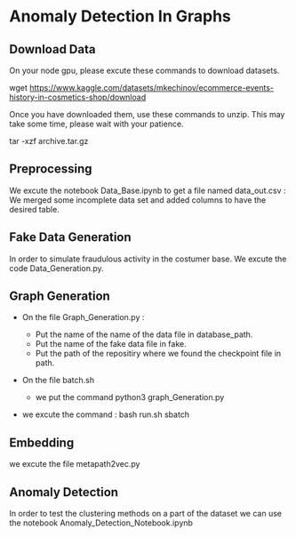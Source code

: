 # Anomaly Detection In Graphs

## Download Data

On your node gpu, please excute these commands to download datasets.

wget https://www.kaggle.com/datasets/mkechinov/ecommerce-events-history-in-cosmetics-shop/download

Once you have downloaded them, use these commands to unzip. This may take some time, please wait with your patience.

tar -xzf archive.tar.gz

## Preprocessing 

We excute the notebook Data_Base.ipynb to get a file named data_out.csv : We merged some incomplete data set and added columns to have the desired table.

## Fake Data Generation

In order to simulate fraudulous activity in the costumer base. We excute the code Data_Generation.py.

## Graph Generation

- On the file Graph_Generation.py : 
    - Put the name of the name of the data file in database_path.
    - Put the name of the fake data file in fake.
    - Put the path of the repositiry where we found the checkpoint file in path.
    
- On the file batch.sh 
    - we put the command python3 graph_Generation.py

- we excute the command : bash run.sh sbatch

## Embedding 

we excute the file metapath2vec.py

## Anomaly Detection 

In order to test the clustering methods on a part of the dataset we can use the notebook Anomaly_Detection_Notebook.ipynb





